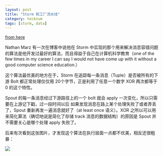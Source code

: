 ```yaml
---
layout: post
title: "Storm 和工厂流水线"
category: tecknum
tags: [storm, data]
---
```


[from here](http://nathanmarz.com/blog/history-of-apache-storm-and-lessons-learned.html)

Nathan Marz 有一次在博客中说他在 Storm 中实现的那个用来解决消息容错问题的算法是他开发过最好的算法，而且得益于自己在计算机科学教育（one of the few times in my career I can say I would not have come up with it without a good computer science education.）

这个算法最优美的地方在于，Storm 在追踪每一条消息（Tuple）是否被所有的下游 Bolt 都正常处理仅仅用 20个字节，正是利用了任意一个数字 XOR 两次都等于 0 的这个特性。

Spout 的每一条消息经过下游路径上的一个 bolt 就会 apply 一次变化，所以只需要在上游记下戳，过一段时间以后 如果发现消息在路上某个处理失败了或者弄丢了，Spout 重新再发一遍消息就好了（at least once 语义）。XOR 之所以可以用来简化算法（确切地说是简化了存储 track 消息的数据结构）的原因是 Spout 并不需要关心是哪个处理 apply 失败了。

后来有次看到这张图片，才发现这个算法在执行层面一点都不优美，相反还很粗暴：

![](http://ww3.sinaimg.cn/large/534218ffgw1fado8pks5gg20e0070ab6.gif)